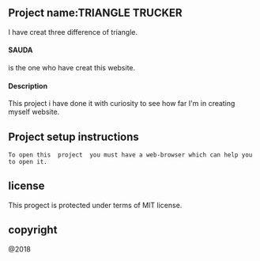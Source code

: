 ## Project name:TRIANGLE TRUCKER

I have creat three difference of triangle.

   #### SAUDA
   is the one who have  creat this website.

   #### Description

   This project i have done it with  curiosity  to see how far I'm in creating myself website.

   ## Project setup instructions

    To open this  project  you must have a web-browser which can help you to open it.
   
 ## license 
   This progect is protected  under terms of MIT license.

   ## copyright
   @2018